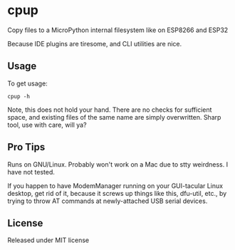 cpup
====

Copy files to a MicroPython internal filesystem like on ESP8266 and ESP32

Because IDE plugins are tiresome, and CLI utilities are nice.

Usage
-----

To get usage:

	cpup -h

Note, this does not hold your hand. There are no checks for sufficient space,
and existing files of the same name are simply overwritten. Sharp tool, use
with care, will ya?

Pro Tips
--------

Runs on GNU/Linux. Probably won't work on a Mac due to stty weirdness. I have
not tested.

If you happen to have ModemManager running on your GUI-tacular Linux desktop,
get rid of it, because it screws up things like this, dfu-util, etc., by
trying to throw AT commands at newly-attached USB serial devices.

License
-------

Released under MIT license
